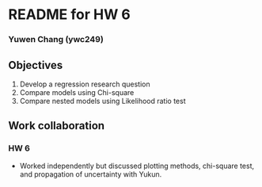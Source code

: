 # README for HW 6

### Yuwen Chang (ywc249)

## Objectives
1. Develop a regression research question
2. Compare models using Chi-square
3. Compare nested models using Likelihood ratio test

## Work collaboration
### HW 6
- Worked independently but discussed plotting methods, chi-square test, and propagation of uncertainty with Yukun.